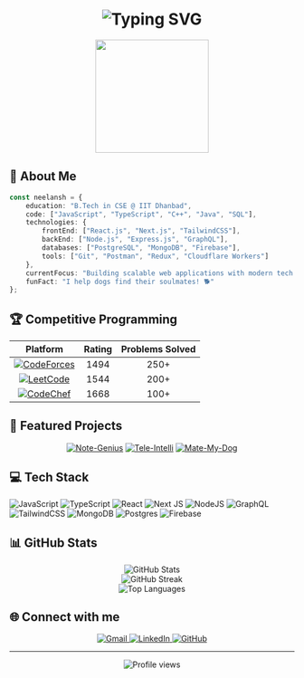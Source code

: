 <h1 align="center">
  <div align="center">
    <img src="https://readme-typing-svg.herokuapp.com?font=Fira+Code&weight=600&size=28&duration=4000&pause=1000&color=6A5ACD&center=true&vCenter=true&repeat=true&width=435&lines=Hi+👋+I'm+Neelansh;Full+Stack+Developer;Competitive+Programmer" alt="Typing SVG" />
  </div>
</h1>

<div align="center">
  <img height="200" src="https://media.giphy.com/media/qgQUggAC3Pfv687qPC/giphy.gif" />
</div>

## 💫 About Me
```typescript
const neelansh = {
    education: "B.Tech in CSE @ IIT Dhanbad",
    code: ["JavaScript", "TypeScript", "C++", "Java", "SQL"],
    technologies: {
        frontEnd: ["React.js", "Next.js", "TailwindCSS"],
        backEnd: ["Node.js", "Express.js", "GraphQL"],
        databases: ["PostgreSQL", "MongoDB", "Firebase"],
        tools: ["Git", "Postman", "Redux", "Cloudflare Workers"]
    },
    currentFocus: "Building scalable web applications with modern tech stack",
    funFact: "I help dogs find their soulmates! 🐕"
};
```

## 🏆 Competitive Programming
<div align="center">

| Platform | Rating | Problems Solved |
|:--------:|:------:|:--------------:|
| [![CodeForces](https://img.shields.io/badge/Codeforces-1494-blue?style=flat&logo=codeforces)](https://codeforces.com/profile/redcoder_122) | 1494 | 250+ |
| [![LeetCode](https://img.shields.io/badge/LeetCode-1544-orange?style=flat&logo=leetcode)](https://leetcode.com/nerdyether/) | 1544 | 200+ |
| [![CodeChef](https://img.shields.io/badge/CodeChef-1668-brown?style=flat&logo=codechef)](https://www.codechef.com/users/nerdyether) | 1668 | 100+ |

</div>

## 🚀 Featured Projects

<div align="center">

[![Note-Genius](https://github-readme-stats.vercel.app/api/pin/?username=nerdyEther&repo=note-genius&theme=tokyonight)](https://note-genius99.vercel.app/)
[![Tele-Intelli](https://github-readme-stats.vercel.app/api/pin/?username=nerdyEther&repo=MoTv&theme=tokyonight)](https://github.com/nerdyEther/MoTv)
[![Mate-My-Dog](https://github-readme-stats.vercel.app/api/pin/?username=nerdyEther&repo=Hackfest-Project-SmartClass&theme=tokyonight)](https://github.com/nerdyEther/Hackfest-Project-SmartClass)

</div>

## 💻 Tech Stack
![JavaScript](https://img.shields.io/badge/javascript-%23323330.svg?style=for-the-badge&logo=javascript&logoColor=%23F7DF1E) 
![TypeScript](https://img.shields.io/badge/typescript-%23007ACC.svg?style=for-the-badge&logo=typescript&logoColor=white) 
![React](https://img.shields.io/badge/react-%2320232a.svg?style=for-the-badge&logo=react&logoColor=%2361DAFB) 
![Next JS](https://img.shields.io/badge/Next-black?style=for-the-badge&logo=next.js&logoColor=white) 
![NodeJS](https://img.shields.io/badge/node.js-6DA55F?style=for-the-badge&logo=node.js&logoColor=white) 
![GraphQL](https://img.shields.io/badge/-GraphQL-E10098?style=for-the-badge&logo=graphql&logoColor=white)
![TailwindCSS](https://img.shields.io/badge/tailwindcss-%2338B2AC.svg?style=for-the-badge&logo=tailwind-css&logoColor=white)
![MongoDB](https://img.shields.io/badge/MongoDB-%234ea94b.svg?style=for-the-badge&logo=mongodb&logoColor=white)
![Postgres](https://img.shields.io/badge/postgres-%23316192.svg?style=for-the-badge&logo=postgresql&logoColor=white)
![Firebase](https://img.shields.io/badge/firebase-%23039BE5.svg?style=for-the-badge&logo=firebase)

## 📊 GitHub Stats
<div align="center">
  <img src="https://github-readme-stats.vercel.app/api?username=nerdyEther&theme=tokyonight&hide_border=false&include_all_commits=false&count_private=true" alt="GitHub Stats" /><br/>
  <img src="https://github-readme-streak-stats.herokuapp.com/?user=nerdyEther&theme=tokyonight&hide_border=false" alt="GitHub Streak" /><br/>
  <img src="https://github-readme-stats.vercel.app/api/top-langs/?username=nerdyEther&theme=tokyonight&hide_border=false&include_all_commits=false&count_private=true&layout=compact" alt="Top Languages" />
</div>

## 🌐 Connect with me 
<div align="center">
  <a href="mailto:ether1926@gmail.com">
    <img src="https://img.shields.io/badge/Gmail-D14836?style=for-the-badge&logo=gmail&logoColor=white" alt="Gmail"/>
  </a>
  <a href="https://linkedin.com/in/neelansh-bansiwal-91b586237">
    <img src="https://img.shields.io/badge/LinkedIn-0077B5?style=for-the-badge&logo=linkedin&logoColor=white" alt="LinkedIn"/>
  </a>
  <a href="https://github.com/nerdyEther">
    <img src="https://img.shields.io/badge/GitHub-100000?style=for-the-badge&logo=github&logoColor=white" alt="GitHub"/>
  </a>
</div>

---
<div align="center">
  <img src="https://komarev.com/ghpvc/?username=nerdyEther&label=Profile%20views&color=0e75b6&style=flat" alt="Profile views" />
</div>
